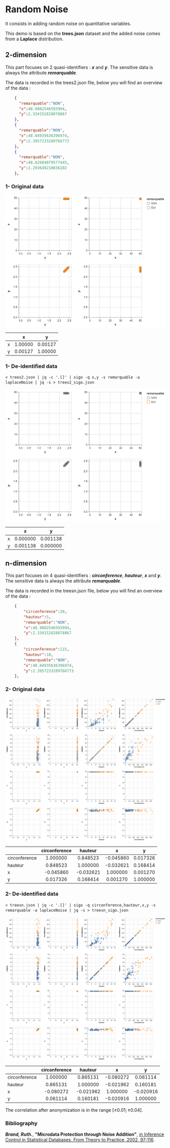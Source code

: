 # Random Noise

It consists in adding random noise on quantitative variables.

This demo is based on the **trees.json** dataset and the added noise comes from a **Laplace** distribution.

## 2-dimension

This part focuses on 2 quasi-identifiers : ***x*** and ***y***.
The sensitive data is always the attribute ***remarquable***.

The data is recorded in the trees2.json file, below you will find an overview of the data :

```json
    {
      "remarquable":"NON",
      "x":48.9002546593994,
      "y":2.334152828878867
    },
    {
      "remarquable":"NON",
      "x":48.84935636396974,
      "y":2.3957233289766773
    },
    {
      "remarquable":"NON",
      "x":48.82684079577445,
      "y":2.293649210836102
    },
```

### 1- Original data

![original](trees2.png)

|   |    x    |    y    |
|---|:-------:|:-------:|
| x | 1.00000 | 0.00127 |
| y | 0.00127 | 1.00000 |

### 1- De-identified data

```console
< trees2.json | jq -c '.[]' | sigo -q x,y -s remarquable -a laplaceNoise | jq -s > trees2_sigo.json
```

![masked](trees2-sigo.png)

|   |     x     |     y     |
|---|:---------:|:---------:|
| x |  0.000000 |  0.001138 |
| y |  0.001138 |  0.000000 |

## n-dimension

This part focuses on 4 quasi-identifiers : ***circonference***, ***hauteur***, ***x*** and ***y***.
The sensitive data is always the attribute ***remarquable***.

The data is recorded in the treesn.json file, below you will find an overview of the data :

```json
    {
        "circonference":20,
        "hauteur":5,
        "remarquable":"NON",
        "x":48.9002546593994,
        "y":2.334152828878867
    },
    {
        "circonference":115,
        "hauteur":10,
        "remarquable":"NON",
        "x":48.84935636396974,
        "y":2.3957233289766773
    },
```

### 2- Original data

![original](treesn.png)

|               | circonference |  hauteur  |     x     |     y    |
|---------------|:-------------:|:---------:|:---------:|:--------:|
| circonference |    1.000000   |  0.848523 | -0.045860 | 0.017326 |
| hauteur       |    0.848523   |  1.000000 | -0.032621 | 0.168414 |
| x             |   -0.045860   | -0.032621 |  1.000000 | 0.001270 |
| y             |    0.017326   |  0.168414 |  0.001270 | 1.000000 |

### 2- De-identified data

```console
< treesn.json | jq -c '.[]' | sigo -q circonference,hauteur,x,y -s remarquable -a laplaceNoise | jq -s > treesn_sigo.json
```

![masked](treesn-sigo.png)

|               | circonference |  hauteur  |     x     |     y    |
|---------------|:-------------:|:---------:|:---------:|:--------:|
| circonference |    1.000000   |  0.865131 | -0.080272 | 0.061114 |
| hauteur       |    0.865131   |  1.000000 | -0.021962 | 0.160181 |
| x             |   -0.080272   | -0.021962 |  1.000000 |-0.020916 |
| y             |    0.061114   |  0.160181 | -0.020916 | 1.000000 |

The correlation after anonymization is in the range $\left[ \pm 0.01; \pm 0.04\right]$.

### Bibliography

***Brand, Ruth.***, **"Microdata Protection through Noise Addition"**,
[in Inference Control in Statistical Databases, From Theory to Practice, 2002, 97‑116](<https://link.springer.com/chapter/10.1007/3-540-47804-3_8?code=d7da801e-b5d7-4f86-8820-3547ba948938>).
